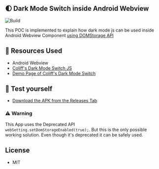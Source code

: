 ## 🌓 Dark Mode Switch inside Android Webview
![Build](https://github.com/mcnaveen/Android-Webview-Darkmode-with-JavaScript/workflows/Build/badge.svg)

This POC is implemented to explain how dark mode js can be used inside Android Webview Component [using DOMStorage API](https://github.com/mcnaveen/Android-Webview-Darkmode-with-JavaScript/blob/71b8714c31039dc2e02ba443bcfd996a4b6b1f0e/app/src/main/java/github/mcnaveen/webviewDarkMode/MainActivity.java#L34)

## 🦄 Resources Used
- Android Webview
- [Coliff's Dark Mode Switch JS](https://github.com/coliff/dark-mode-switch)
- [Demo Page of Coliff's Dark Mode Switch](https://coliff.github.io/dark-mode-switch/)

## 🏃 Test yourself
- [Download the APK from the Releases Tab](https://github.com/mcnaveen/Android-Webview-Darkmode-with-JavaScript/releases/)

### ⚠️ Warning
This App uses the Deprecated API `webSetting.setDomStorageEnabled(true);`. But this is the only possible working solution. Even though it's deprecated it can be safely used.

## License
- MIT
